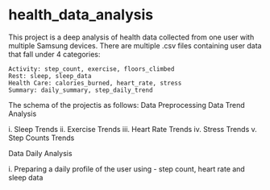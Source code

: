 # health_data_analysis

This project is a deep analysis of health data collected from one user with multiple Samsung devices. 
There are multiple .csv files containing user data that fall under 4 categories:

    Activity: step_count, exercise, floors_climbed
    Rest: sleep, sleep_data
    Health Care: calories_burned, heart_rate, stress
    Summary: daily_summary, step_daily_trend


The schema of the projectis as follows:
Data Preprocessing
Data Trend Analysis

i. Sleep Trends
ii. Exercise Trends
iii. Heart Rate Trends
iv. Stress Trends
v. Step Counts Trends

Data Daily Analysis

i. Preparing a daily profile of the user using - step count, heart rate and sleep data
